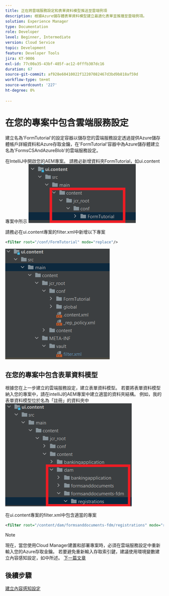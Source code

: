 ```yaml
---
title: 正在將雲端服務設定和表單資料模型推送至雲端例項
description: 根據Azure儲存體表單資料模型建立最適化表單並推播至雲端例項。
solution: Experience Manager
type: Documentation
role: Developer
level: Beginner, Intermediate
version: Cloud Service
topic: Development
feature: Developer Tools
jira: KT-9006
exl-id: 77c00a35-43bf-485f-ac12-0fffb307dc16
duration: 67
source-git-commit: af928e60410022f12207082467d3bd9b818af59d
workflow-type: tm+mt
source-wordcount: '227'
ht-degree: 0%

---
```


# 在您的專案中包含雲端服務設定

建立名為&#39;FormTutorial&#39;的設定容器以儲存您的雲端服務設定透過提供Azure儲存體帳戶詳細資料和Azure存取金鑰，在&#39;FormTutorial&#39;容器中為Azure儲存體建立名為&#39;FormsCSAndAzureBlob&#39;的雲端服務設定。

在IntelliJ中開啟您的AEM專案。 請務必新增資料夾FormTutorial，如ui.content專案中所示
![cloud-services-configuration](assets/cloud-services-configuration.png)

請務必在ui.content專案的filter.xml中新增以下專案

```xml
<filter root="/conf/FormTutorial" mode="replace"/>
```

![filter-xml](assets/ui-content-filter.png)

## 在您的專案中包含表單資料模型

根據您在上一步建立的雲端服務設定，建立表單資料模型。 若要將表單資料模型納入您的專案中，請在intelliJ的AEM專案中建立適當的資料夾結構。 例如，我的表單資料模型位於名為「註冊」的資料夾中
![fdm-content](assets/ui-content-fdm.png)

在ui.content專案的filter.xml中包含適當的專案

```xml
<filter root="/content/dam/formsanddocuments-fdm/registrations" mode="replace"/>
```


>[!NOTE]
>
>現在，當您使用Cloud Manager建置和部署專案時，必須在雲端服務設定中重新輸入您的Azure存取金鑰。 若要避免重新輸入存取索引鍵，建議使用環境變數建立內容感知設定，如中所述。 [下一篇文章](./context-aware-fdm.md)

## 後續步驟

[建立內容感知設定](./context-aware-fdm.md)
